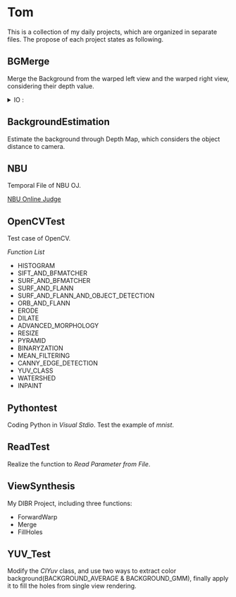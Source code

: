 # Tom

This is a collection of my daily projects, which are organized in separate files. The propose of each project states as following.

## BGMerge

Merge the Background from the warped left view and the warped right view, considering their depth value.

<details>
<summary>IO :</summary>

  - Input : 
    - Left View Warped Background Color Image
	- Left View Warped Background Depth Map
	- Right View Warped Background Color Image
	- Right View Warped Background Depth Map
  - Output : 
    - Merged Virtual View Background Color Image
	- Merged Virtual View Background Depth Map
	
</details>

## BackgroundEstimation

Estimate the background through Depth Map, which considers the object distance to camera.

## NBU

Temporal File of NBU OJ.

[NBU Online Judge](http://www.nbuoj.com/v8.8/Home/Home.php)

## OpenCVTest

Test case of OpenCV.

  *Function List* 
  
  - HISTOGRAM
  - SIFT_AND_BFMATCHER
  - SURF_AND_BFMATCHER
  - SURF_AND_FLANN
  - SURF_AND_FLANN_AND_OBJECT_DETECTION
  - ORB_AND_FLANN
  - ERODE
  - DILATE
  - ADVANCED_MORPHOLOGY
  - RESIZE
  - PYRAMID
  - BINARYZATION
  - MEAN_FILTERING
  - CANNY_EDGE_DETECTION
  - YUV_CLASS
  - WATERSHED
  - INPAINT
  
## Pythontest

Coding Python in *Visual Stdio*. Test the example of *mnist*.

## ReadTest

Realize the function to *Read Parameter from File*.

## ViewSynthesis

My DIBR Project, including three functions: 

  - ForwardWarp
  - Merge
  - FillHoles
  
## YUV_Test

Modify the *CIYuv* class, and use two ways to extract color background(BACKGROUND_AVERAGE & BACKGROUND_GMM), finally apply it to fill the holes from single view rendering.
